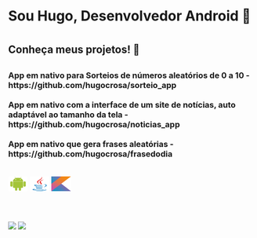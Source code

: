 <h1>Sou Hugo, Desenvolvedor Android 📱<h1>
 <h2>Conheça meus projetos! 🚀 <h2>
   
   <h3> App em nativo para Sorteios de números aleatórios de 0 a 10 - https://github.com/hugocrosa/sorteio_app<br><br>
         App em nativo com a interface de um site de notícias, auto adaptável ao tamanho da tela - https://github.com/hugocrosa/noticias_app<br><br>
         App em nativo que gera frases aleatórias - https://github.com/hugocrosa/frasedodia<br><br>
  </h3>
   
  
  
  <img align="center" alt="hc-HTML" height="30" width="40" src="https://raw.githubusercontent.com/devicons/devicon/2ae2a900d2f041da66e950e4d48052658d850630/icons/android/android-original.svg"></img>
  <img align="center" alt="hc-Ts" height="30" width="40" src="https://raw.githubusercontent.com/devicons/devicon/2ae2a900d2f041da66e950e4d48052658d850630/icons/java/java-original.svg"></img>
  <img align="center" alt="hc-css" height="30" width="40" src="https://raw.githubusercontent.com/devicons/devicon/2ae2a900d2f041da66e950e4d48052658d850630/icons/kotlin/kotlin-original.svg"></img>
  
  <br><br>
  
  <a href = "mailto:hugo2760@gmail.com"><img src="https://img.shields.io/badge/-Gmail-%23333?style=for-the-badge&logo=gmail&logoColor=white" target="_blank"></a>
  <a href="https://www.linkedin.com/in/hugocorrearosa/" target="_blank"><img src="https://img.shields.io/badge/-LinkedIn-%230077B5?style=for-the-badge&logo=linkedin&logoColor=white" target="_blank"></a> 


